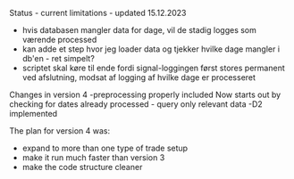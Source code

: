 Status - current limitations - updated 15.12.2023
* hvis databasen mangler data for dage, vil de stadig logges som værende processed
* kan adde et step hvor jeg loader data og tjekker hvilke dage mangler i db'en - ret simpelt?
* scriptet skal køre til ende fordi signal-loggingen først stores permanent ved afslutning, modsat af logging af hvilke dage er processeret
 
Changes in version 4
-preprocessing properly included
	Now starts out by checking for dates already processed - query only relevant data
-D2 implemented 

The plan for version 4 was:
* expand to more than one type of trade setup
* make it run much faster than version 3
* make the code structure cleaner



